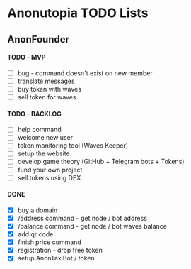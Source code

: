# Anonutopia TODO Lists

## AnonFounder

#### TODO - MVP

- [ ] bug - command doesn't exist on new member
- [ ] translate messages
- [ ] buy token with waves
- [ ] sell token for waves

#### TODO - BACKLOG

- [ ] help command
- [ ] welcome new user
- [ ] token monitoring tool (Waves Keeper)
- [ ] setup the website
- [ ] develop game theory (GitHub + Telegram bots + Tokens)
- [ ] fund your own project
- [ ] sell tokens using DEX

#### DONE

- [x] buy a domain
- [x] /address command - get node / bot address
- [x] /balance command - get node / bot waves balance
- [x] add qr code
- [x] finish price command
- [x] registration - drop free token
- [x] setup AnonTaxiBot / token

